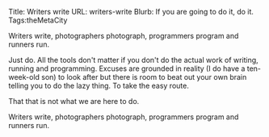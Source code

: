 Title: Writers write
URL: writers-write
Blurb: If you are going to do it, do it.
Tags:theMetaCity

Writers write, photographers photograph, programmers program and runners run.

Just do. All the tools don't matter if you don't do the actual work of writing, running and programming. Excuses are grounded in reality (I do have a ten-week-old son) to look after but there is room to beat out your own brain telling you to do the lazy thing. To take the easy route.

That that is not what we are here to do.

Writers write, photographers photograph, programmers program and runners run.
